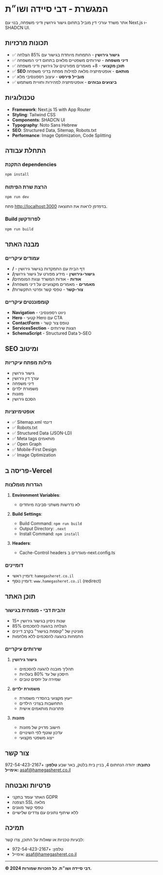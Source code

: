 # המגשרת - דבי סיידה ושו״ת

אתר משרד עורכי דין מוביל בתחום גישור גירושין ודיני משפחה, בנוי עם Next.js ו-SHADCN UI.

## תכונות מרכזיות

- ✅ **גישור גירושין** - התמחות מיוחדת בגישור עם 85% הצלחה
- ✅ **דיני משפחה** - שירותים משפטיים מלאים בתחום דיני המשפחה
- ✅ **תוכן מקצועי** - 8+ מאמרים מפורטים על גירושין ודיני משפחה
- ✅ **SEO מותאם** - אופטימיזציה מלאה למילות מפתח בדיני משפחה
- ✅ **מובייל פירסט** - עיצוב רספונסיבי מלא
- ✅ **ביצועים גבוהים** - אופטימיזציה למהירות וחוויית משתמש

## טכנולוגיות

- **Framework**: Next.js 15 with App Router
- **Styling**: Tailwind CSS
- **Components**: SHADCN UI
- **Typography**: Noto Sans Hebrew
- **SEO**: Structured Data, Sitemap, Robots.txt
- **Performance**: Image Optimization, Code Splitting

## התחלת עבודה

### התקנת dependencies

```bash
npm install
```

### הרצת שרת הפיתוח

```bash
npm run dev
```

פתח [http://localhost:3000](http://localhost:3000) בדפדפן לראות את התוצאה.

### Build לפרודקשן

```bash
npm run build
```

## מבנה האתר

### עמודים עיקריים

- **/** - דף הבית עם התמקדות בגישור גירושין
- **/גישור-גירושין** - מידע מפורט על גישור גירושין
- **/אודות** - אודות המשרד וצוות המומחים
- **/מאמרים** - מאמרים מקצועיים על דיני משפחה
- **/צור-קשר** - טפסי קשר ופרטי התקשרות

### קומפוננטים עיקריים

- **Navigation** - ניווט רספונסיבי
- **Hero** - קטעי Hero עם CTA
- **ContactForm** - טופס צור קשר
- **ServicesSection** - הצגת שירותים
- **SchemaScript** - Structured Data ל-SEO

## SEO ומיטוב

### מילות מפתח עיקריות

- גישור גירושין
- עורך דין גירושין
- דיני משפחה
- משמורת ילדים
- מזונות
- הסכם גירושין

### אופטימיזציות

- ✅ Sitemap.xml דינמי
- ✅ Robots.txt
- ✅ Structured Data (JSON-LD)
- ✅ Meta tags מותאמים
- ✅ Open Graph
- ✅ Mobile-First Design
- ✅ Image Optimization

## פריסה ב-Vercel

### הגדרות מומלצות

1. **Environment Variables**:
   - לא נדרשות משתני סביבה מיוחדים

2. **Build Settings**:
   - Build Command: `npm run build`
   - Output Directory: `.next`
   - Install Command: `npm install`

3. **Headers**:
   - Cache-Control headers מוגדרים ב-next.config.ts

### דומיינים

- דומיין ראשי: `hamegasheret.co.il`
- דומיין נוסף: `www.hamegasheret.co.il` (redirect)

## תוכן האתר

### זהבית דבי - מומחית בגישור

- 15+ שנות ניסיון בגישור גירושין
- 85% הצלחה בהגעה להסכמים
- מוניטין של "קוסמת בגישור" בקרב דיינים
- התמחות בהגעה להסכמים ללא מלחמות

### שירותים עיקריים

1. **גישור גירושין**
   - תהליך מובנה להגעה להסכמים
   - חיסכון של עד 80% בעלויות
   - שמירה על יחסים טובים

2. **משמורת ילדים**
   - ייעוץ מקצועי בהסדרי משמורת
   - התחשבות בצרכי הילדים
   - פתרונות מותאמים אישית

3. **מזונות**
   - חישוב מדויק של מזונות
   - עדכון שוטף לפי השינויים
   - ייצוג משפטי מקצועי

## צור קשר

**כתובת:** יהודה הנחתום 4, בניין בית בלטק, באר שבע
**טלפון:** +972-54-423-2167
**אימייל:** asaf@hamegasheret.co.il

## פרטיות ואבטחה

- האתר עומד בתקני GDPR
- הצפנה SSL מלאה
- טפסי קשר מוגנים
- ללא שיתוף נתונים עם צדדים שלישיים

## תמיכה

לבעיות טכניות או שאלות על התוכן, צרו קשר:
- טלפון: +972-54-423-2167
- אימייל: asaf@hamegasheret.co.il

---

**© 2024 דבי סיידה ושו״ת. כל הזכויות שמורות.**
